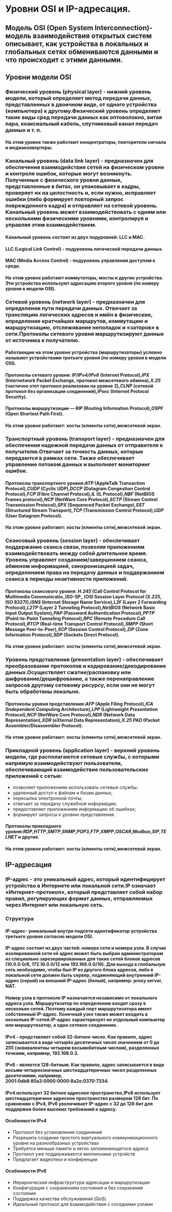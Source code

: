 # Уровни OSI и IP-адресация.

## Модель OSI (Open System Interconnection)-модель взаимодействия открытых систем описывает, как устройства в локальных и глобальных сетях обмениваются данными и что происходит с этими данными.

## Уровни модели OSI

### Физический уровень (physical layer) - нижний уровень модели, который определяет метод передачи данных, представленных в двоичном виде, от одного устройства (компьютера) к другому.Физический уровень определяет такие виды сред передачи данных как оптоволокно, витая пара, коаксиальный кабель, спутниковый канал передач данных и т. п.
#### На этом уровне также работают концентраторы, повторители сигнала и медиаконвертеры.

### Канальный уровень (data link layer) - предназначен для обеспечения взаимодействия сетей на физическом уровне и контроля ошибок, которые могут возникнуть. Полученные с физического уровня данные, представленные в битах, он упаковывает в кадры, проверяет их на целостность и, если нужно, исправляет ошибки (либо формирует повторный запрос поврежденного кадра) и отправляет на сетевой уровень. Канальный уровень может взаимодействовать с одним или несколькими физическими уровнями, контролируя и управляя этим взаимодействием.
#### Канальный уровень состоит из двух подуровней: LLC и MAC.
#### LLC (Logical Link Control) - подуровень логической передачи данных.
#### MAC (Media Access Control) - подуровень управления доступом к среде.
#### На этом уровне работают коммутаторы, мосты и другие устройства. Эти устройства используют адресацию второго уровня (по номеру уровня в модели OSI).

### Сетевой уровень (network layer) - предназначен для определения пути передачи данных. Отвечает за трансляцию логических адресов и имён в физические, определение кратчайших маршрутов, коммутацию и маршрутизацию, отслеживание неполадок и «заторов» в сети.Протоколы сетевого уровня маршрутизируют данные от источника к получателю. 
#### Работающие на этом уровне устройства (маршрутизаторы) условно называют устройствами третьего уровня (по номеру уровня в модели OSI).
#### Протоколы сетевого уровня: _IP/IPv4/IPv6_ (Internet Protocol),_IPX_ (Internetwork Packet Exchange, протокол межсетевого обмена),_X.25_ (частично этот протокол реализован на уровне 2),_CLNP_ (сетевой протокол без организации соединений),_IPsec_ (Internet Protocol Security).
#### Протоколы маршрутизации — _RIP_ (Routing Information Protocol),_OSPF_ (Open Shortest Path First).
#### На этом уровне работают: хосты (клиенты сети),межсетевой экран.

### Транспортный уровень (transport layer) - предназначен для обеспечения надежной передачи данных от отправителя к получателю.Отвечает за точность данных, которые передаются в рамках сети. Также обеспечивает управление потоком данных и выполняет мониторинг ошибок.
#### Протоколы транспортного уровня:_ATP_ (AppleTalk Transaction Protocol),_CUDP_ (Cyclic UDP),_DCCP_ (Datagram Congestion Control Protocol),_FCP_ (Fibre Channel Protocol),_IL_ (IL Protocol),_NBF_ (NetBIOS Frames protocol),_NCP_ (NetWare Core Protocol),_SCTP_ (Stream Control Transmission Protocol),_SPX_ (Sequenced Packet Exchange),_SST_ (Structured Stream Transport),_TCP_ (Transmission Control Protocol),_UDP_ (User Datagram Protocol).
#### На этом уровне работают: хосты (клиенты сети),межсетевой экран.

### Сеансовый уровень (session layer) - обеспечивает поддержание сеанса связи, позволяя приложениям взаимодействовать между собой длительное время. Уровень управляет созданием/завершением сеанса, обменом информацией, синхронизацией задач, определением права на передачу данных и поддержанием сеанса в периоды неактивности приложений.
#### Протоколы сеансового уровня: _H.245_ (Call Control Protocol for Multimedia Communicatio_ISO-SP_ (OSI Session Layer Protocol (X.225, ISO 8327)),_iSNS_ (Internet Storage Name Service),_L2F_ (Layer 2 Forwarding Protocol),_L2TP_ (Layer 2 Tunneling Protocol),_NetBIOS_ (Network Basic Input Output System),_PAP_ (Password Authentication Protocol),_PPTP_ (Point-to-Point Tunneling Protocol),_RPC_ (Remote Procedure Call Protocol),_RTCP_ (Real-time Transport Control Protocol),_SMPP_ (Short Message Peer-to-Peer),_SCP_ (Session Control Protocol),_ZIP_ (Zone Information Protocol),_SDP_ (Sockets Direct Protocol).
#### На этом уровне работают: хосты (клиенты сети),межсетевой экран.

### Уровень представления (presentation layer) - обеспечивает преобразование протоколов и кодирование/декодирование данных.Осуществляет сжатие/распаковку или шифрование/дешифрование, а также перенаправление запросов другому сетевому ресурсу, если они не могут быть обработаны локально.
#### Протоколы уровня представления:_AFP_ (Apple Filing Protocol),_ICA_ (Independent Computing Architecture),_LPP_ (Lightweight Presentation Protocol),_NCP_ (NetWare Core Protocol),_NDR_ (Network Data Representation),_XDR_ (eXternal Data Representation),_X.25 PAD_ (Packet Assembler/Disassembler Protocol).
#### На этом уровне работают: хосты (клиенты сети),межсетевой экран.


### Прикладной уровень (application layer) - верхний уровень модели, где располагаются сетевые службы, с которыми напрямую взаимодействуют пользователи, обеспечивающий взаимодействие пользовательских приложений с сетью:
- позволяет приложениям использовать сетевые службы:
- удаленный доступ к файлам и базам данных,
- пересылка электронной почты;
- отвечает за передачу служебной информации;
- предоставляет приложениям информацию об ошибках;
- формирует запросы к уровню представления.

#### Протоколы прикладного уровня:_RDP_,_HTTP_,_SMTP_,_SNMP_,_POP3_,_FTP_,_XMPP_,_OSCAR_,_Modbus_,_SIP_,_TELNET_ и другие.
#### На этом уровне работают: хосты (клиенты сети),межсетевой экран.


## IP-адресация
### IP-адрес - это уникальный адрес, который идентифицирует устройство в Интернете или локальной сети.IP означает «Интернет-протокол», который представляет собой набор правил, регулирующих формат данных, отправляемых через Интернет или локальную сеть.

### Структура
#### IP-адрес- уникальный внутри подсети идентификатор устройства третьего уровня согласно модели OSI.
#### IP-адрес состоит из двух частей: номера сети и номера узла. В случае изолированной сети её адрес может быть выбран администратором из специально зарезервированных для таких сетей блоков адресов (10.0.0.0/8, 172.16.0.0/12 или 192.168.0.0/16). Для выхода в глобальную сеть необходимо, чтобы был IP из другого блока адресов, либо в локальной сети должен быть сервер, подменяющий внутренний IP-адрес (серый) на внешний IP-адрес (белый), например: proxy server, NAT.
#### Номер узла в протоколе IP назначается независимо от локального адреса узла. Маршрутизатор по определению входит сразу в несколько сетей. Поэтому каждый порт маршрутизатора имеет собственный IP-адрес. Конечный узел также может входить в несколько IP-сетей.IP-адрес характеризует не отдельный компьютер или маршрутизатор, а одно сетевое соединение.

#### IPv4 - представляет собой 32-битное число. Как правило, адрес записывается в виде четырёх десятичных чисел значением от 0 до 255 (эквивалентны четырем восьмибитным числам), разделенных точками, например, 192.168.0.3.

#### IPv6 - является 128-битным. Как правило, адрес записывается в виде восьми четырехзначных шестнадцатеричных чисел разделенных двоеточиями, например, 2001:0db8:85a3:0000:0000:8a2e:0370:7334. 

#### IPv4 использует 32 битное адресное пространство,IPv6 использует шестнадцатеричное адресное пространство размером 128 бит. По сравнению с IPv4, IPv6 увеличивает IP-адрес с 32 до 128 бит для поддержки более высоких требований к адресу.

#### Особенности IPv4
- Протокол без установления соединения
- Разрешить создание простого виртуального коммуникационного уровня на разнообразных устройствах
- Требуется меньше памяти и легко запоминающегося адреса
- Протокол уже поддерживается миллионами устройств
- Предлагает видеотеки и конференции


#### Особенности IPv6
- Иерархическая инфраструктура адресации и маршрутизации
- Конфигурация с сохранением состояния и без сохранения состояния
- Поддержка качества обслуживания (QoS)
- Идеальный протокол для взаимодействия с соседними узлами





